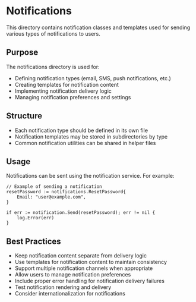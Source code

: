 # Notifications

This directory contains notification classes and templates used for sending various types of notifications to users.

## Purpose

The notifications directory is used for:
- Defining notification types (email, SMS, push notifications, etc.)
- Creating templates for notification content
- Implementing notification delivery logic
- Managing notification preferences and settings

## Structure

- Each notification type should be defined in its own file
- Notification templates may be stored in subdirectories by type
- Common notification utilities can be shared in helper files

## Usage

Notifications can be sent using the notification service. For example:

```
// Example of sending a notification
resetPassword := notifications.ResetPassword{
    Email: "user@example.com",
}

if err := notification.Send(resetPassword); err != nil {
    log.Error(err)
}
```

## Best Practices

- Keep notification content separate from delivery logic
- Use templates for notification content to maintain consistency
- Support multiple notification channels when appropriate
- Allow users to manage notification preferences
- Include proper error handling for notification delivery failures
- Test notification rendering and delivery
- Consider internationalization for notifications
